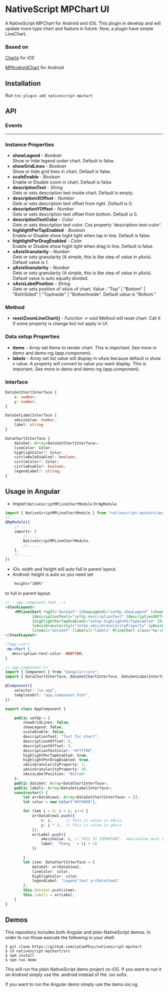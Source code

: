 # NativeScript MPChart UI 
A NativeScript MPChart for Android and iOS.
This plugin in develop and will update more type chart and feature in future.
Now, a plugin have simple LineChart.
### Based on
[Charts](https://github.com/LeCaoPhuc/Charts) for iOS

[MPAndroidChart](https://github.com/PhilJay/MPAndroidChart) for Android
## Installation
Run `tns plugin add nativescript-mpchart`
## API
### Events
************************
### Instance Properties
* **showLegend** - *Boolean*  
Show or hide legend under chart. Default is false.
* **showGridLines** - *Boolean*  
Show or hide grid lines in chart. Default is false.
* **scaleEnable** - *Boolean*  
Enable or Disable zoom in chart. Default is false.
* **descriptionText** - *String*  
Gets or sets  description text inside chart. Default is empty.
* **descriptionXOffset** - *Number*  
Gets or sets description text offset from right. Default is 0;
* **descriptionYOffset** - *Number*  
Gets or sets description text offset from bottom. Default is 0.
* **descriptionTextColor** - *Color*  
Gets or sets description text color. Css property 'description-text-color'. 
* **highlightPerTapEnabled** - *Boolean*  
Enable or Disable show hight light when tap in line. Default is false.
* **highlightPerDragEnabled** - *Color*  
Enable or Disable show hight light when drag in line. Default is false.
* **xAxisGranularity** - *Number*  
Gets or sets granularity (A simple, this is like step of value in yAxis). Default value is 1.
* **yAxisGranularity** - *Number*  
Gets or sets granularity (A simple, this is like step of value in yAxis). Default value is auto equally divided.
* **xAxisLabelPosition** - *String*  
Gets or sets position of xAxis of chart.
Value :  "Top" | "Bottom" | "BothSided" | "TopInside" | "BottomInside".
Default value is "Bottom."

### Method
* **resetZoomLineChart()** - *Function -> void*
Method will reset chart. Call it if some property is change but not apply in UI.

### Data setup Properties
* **items** - *Array<DataChartInterface>*
set Items to render chart. This is important. See more in demo and demo-ng (app.component).
* **labels** - *Array<DataSetLabelInterface>*
set list value will display in xAxis because default is show x value. A property will convert to value you want display. This is important. See more in demo and demo-ng (app.component).

### Interface

```typescript
DataSetChartInterface {
    x: number;
    y: number;
}

DataSetLabelInterface {
    xAxisValue: number,
    label: string
}

DataChartInterface {
    dataSet: Array<DataSetChartInterface>;
    lineColor: Color;
    highlighColor?: Color;
    circleHoleEnabled?: boolean;
    circleColor?: Color;
    circleEnable?: boolean;
    legendLabel?: string;
}
```

## Usage in Angular
- Import `NativeScriptMPLineChartModule` in `NgModule`:
```typescript
import { NativeScriptMPLineChartModule } from "nativescript-mpchart/angular";
//......
@NgModule({
	//......
	imports: [
        //......
		NativeScriptMPLineChartModule,
        //......
	],
    //......
})
```
- iOs: width and height will auto full in parent layout.
- Android: height is auto so you need set 
```html 
    height="100%"
```
to full in parent layout.

```html
<!-- app.component.html -->
<StackLayout>
    <MPLineChart *ngIf="dataSet" [showLegend]="setUp.showLegend" [showGridLines]="setUp.showGridLines" [scaleEnable]="setUp.scaleEnable"
            [descriptionText]="setUp.descriptionText" [descriptionXOffset]="setUp.descriptionXOffset" [descriptionYOffset]="setUp.descriptionYOffset"
            [highlightPerTapEnabled]="setUp.highlightPerTapEnabled" [highlightPerDragEnabled]="setUp.highlightPerDragEnabled"
            [xAxisGranularity]="setUp.xAxisGranularityProperty" [yAxisGranularity]="setUp.yAxisGranularityProperty" [xAxisLabelPosition]="setUp.xAxisLabelPosition"
            [items]="dataSet" [labels]="labels" #lineChart class="mp-chart"></MPLineChart>
</StackLayout>
```
```css
/*app.css*/
.mp-chart {
   description-text-color: #00ff00;
}
```
```ts
// app.component.ts
import { Component } from "@angular/core";
import { DataChartInterface, DataSetChartInterface, DataSetLabelInterface } from "nativescript-mpchart";

@Component({
    selector: "ns-app",
    templateUrl: "app.component.html",
})

export class AppComponent {

    public setUp = {
        showGridLines: false,
        showLegend: false,
        scaleEnable: false,
        descriptionText: "Text for chart",
        descriptionXOffset: 0,
        descriptionYOffset: 0,
        descriptionTextColor: "#ffff00",
        highlightPerTapEnabled: true,
        highlightPerDragEnabled: true,
        xAxisGranularityProperty: 1,
        yAxisGranularityProperty: 40,
        xAxisLabelPosition: "Bottom"
    };
    public dataSet: Array<DataChartInterface>;
    public labels: Array<DataSetLabelInterface>;
    constructor() { 
        let arrDataView1: Array<DataSetChartInterface> = [];
        let color = new Color("#FF0000");

        for (let i = 0; i < 8; i++) {
            arrDataView1.push({
                x: i,      // this is value in xAxis
                y: i * 3,  // this is value in yAxis
            });
            arrLabel.push({
                xAxisValue: i, // THIS IS IMPORTANT.  xAxisValue must be equal value in xAxis. In case it is "i".
                label: `Tháng ` + (i + 1)
            })

        }
        let item: DataChartInterface = {
            dataSet: arrDataView1,
            lineColor: color,
            highlighColor: color,
            legendLabel: "Legend text arrDataView1"
        };
        this.dataSet.push(item);
        this.labels = arrLabel;
    }
}

```
## Demos
This repository includes both Angular and plain NativeScript demos. In order to run those execute the following in your shell:
```shell
$ git clone https://github.com/LeCaoPhuc/nativescript-mpchart
$ cd nativescript-mpchart/src
$ npm install
$ npm run demo
```
This will run the plain NativeScript demo project on iOS. If you want to run it on Android simply use the .android instead of the .ios sufix.

If you want to run the Angular demo simply use the demo.ios.ng.
